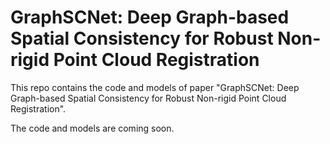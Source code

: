 # GraphSCNet: Deep Graph-based Spatial Consistency for Robust Non-rigid Point Cloud Registration

This repo contains the code and models of paper "GraphSCNet: Deep Graph-based Spatial Consistency for Robust Non-rigid Point Cloud Registration".

The code and models are coming soon.
